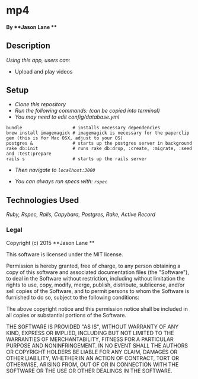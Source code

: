 # mp4

#### By **Jason Lane **

## Description

_Using this app, users can:_
* Upload and play videos


## Setup
* _Clone this repository_
* _Run the following commands: (can be copied into terminal)_
* _You may need to edit config/database.yml_

```
bundle                   # installs necessary dependencies
brew install imagemagick # imagemagick is necessary for the paperclip gem (this is for Mac OSX, adjust to your OS)
postgres &               # starts up the postgres server in background
rake db:init             # runs rake db:drop, :create, :migrate, :seed and :test:prepare
rails s                  # starts up the rails server
```

* _Then navigate to `localhost:3000`_

* _You can always run specs with: `rspec`_

## Technologies Used

_Ruby, Rspec, Rails, Capybara, Postgres, Rake, Active Record_

### Legal

Copyright (c) 2015 **Jason Lane **

This software is licensed under the MIT license.

Permission is hereby granted, free of charge, to any person obtaining a copy
of this software and associated documentation files (the "Software"), to deal
in the Software without restriction, including without limitation the rights
to use, copy, modify, merge, publish, distribute, sublicense, and/or sell
copies of the Software, and to permit persons to whom the Software is
furnished to do so, subject to the following conditions:

The above copyright notice and this permission notice shall be included in
all copies or substantial portions of the Software.

THE SOFTWARE IS PROVIDED "AS IS", WITHOUT WARRANTY OF ANY KIND, EXPRESS OR
IMPLIED, INCLUDING BUT NOT LIMITED TO THE WARRANTIES OF MERCHANTABILITY,
FITNESS FOR A PARTICULAR PURPOSE AND NONINFRINGEMENT. IN NO EVENT SHALL THE
AUTHORS OR COPYRIGHT HOLDERS BE LIABLE FOR ANY CLAIM, DAMAGES OR OTHER
LIABILITY, WHETHER IN AN ACTION OF CONTRACT, TORT OR OTHERWISE, ARISING FROM,
OUT OF OR IN CONNECTION WITH THE SOFTWARE OR THE USE OR OTHER DEALINGS IN
THE SOFTWARE.
